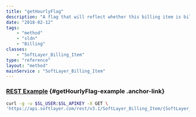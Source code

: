 ```yaml
---
title: "getHourlyFlag"
description: "A flag that will reflect whether this billing item is billed on an hourly basis or not."
date: "2018-02-12"
tags:
    - "method"
    - "sldn"
    - "Billing"
classes:
    - "SoftLayer_Billing_Item"
type: "reference"
layout: "method"
mainService : "SoftLayer_Billing_Item"
---
```


### [REST Example](#getHourlyFlag-example) <a href="/article/rest/"><i class="fas fa-question"></i></a> {#getHourlyFlag-example .anchor-link} 
```bash
curl -g -u $SL_USER:$SL_APIKEY -X GET \
'https://api.softlayer.com/rest/v3.1/SoftLayer_Billing_Item/{SoftLayer_Billing_ItemID}/getHourlyFlag'
```
